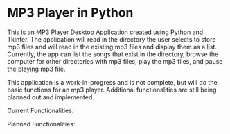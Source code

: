 # MP3 Player in Python

This is an MP3 Player Desktop Application created using Python and Tkinter. The application will read in
the directory the user selects to store mp3 files and will read in the existing mp3 files and display them
as a list. Currently, the app can list the songs that exist in the directory, browse the computer for other
directories with mp3 files, play the mp3 files, and pause the playing mp3 file.

This application is a work-in-progress and is not complete, but will do the basic functions for
an mp3 player. Additional functionalities are still being planned out and implemented. 

Current Functionalities:

Planned Functionalities:
